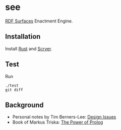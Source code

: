 # see

[RDF Surfaces](https://w3c-cg.github.io/rdfsurfaces/) Enactment Engine.

## Installation

Install [Rust](https://www.rust-lang.org/tools/install) and [Scryer](https://github.com/mthom/scryer-prolog#installing-scryer-prolog).

## Test
Run
```
./test
git diff
```
## Background

- Personal notes by Tim Berners-Lee: [Design Issues](https://www.w3.org/DesignIssues/)
- Book of Markus Triska: [The Power of Prolog](https://www.metalevel.at/prolog)
